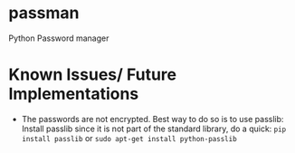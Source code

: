 # passman
Python Password manager

# Known Issues/ Future Implementations
- The passwords are not encrypted. Best way to do so is to use passlib:
    Install passlib since it is not part of the standard library, do a quick:
        `pip install passlib`
        or 
        `sudo apt-get install python-passlib`

        